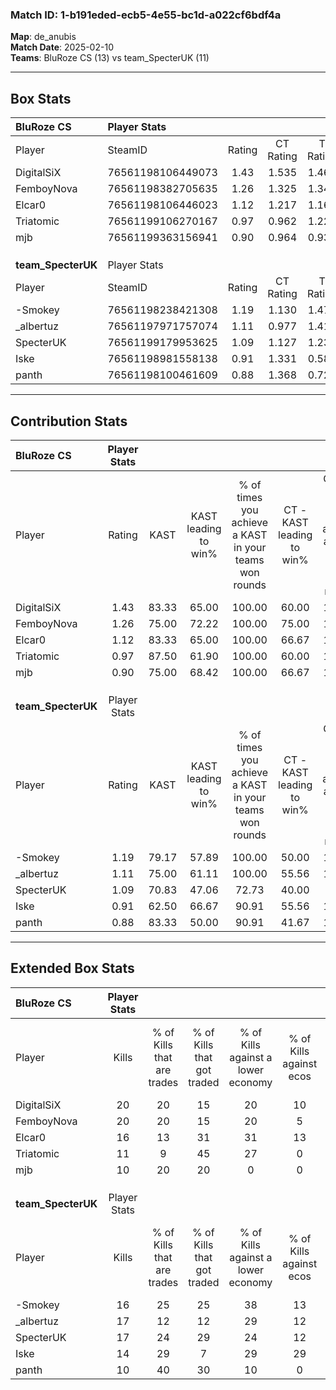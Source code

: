### Match ID: 1-b191eded-ecb5-4e55-bc1d-a022cf6bdf4a  
**Map**: de_anubis  
**Match Date**: 2025-02-10  
**Teams**: BluRoze CS (13) vs team_SpecterUK (11)  

---  

## Box Stats  

| **BluRoze CS**     | Player Stats      |        |           |          |       |       |       |         |        |      |     |
| :- | :- | :-: | :-: | :-: | :-: | :-: | :-: | :-: | :-: | :-: | :-: |
| Player             | SteamID           | Rating | CT Rating | T Rating | KAST  |  ADR  | Kills | Assists | Deaths | K/D  | HS% |
| DigitalSiX         | 76561198106449073 |  1.43  |   1.535   |  1.464   | 83.33 | 103.8 |  20   |    5    |   14   | 1.43 | 35  |
| FemboyNova         | 76561198382705635 |  1.26  |   1.325   |  1.340   | 75.00 | 77.5  |  20   |    3    |   15   | 1.33 | 55  |
| Elcar0             | 76561198106446023 |  1.12  |   1.217   |  1.160   | 83.33 | 70.2  |  16   |    7    |   17   | 0.94 | 12  |
| Triatomic          | 76561199106270167 |  0.97  |   0.962   |  1.221   | 87.50 | 57.2  |  11   |    5    |   15   | 0.73 | 36  |
| mjb                | 76561199363156941 |  0.90  |   0.964   |  0.936   | 75.00 | 61.8  |  10   |   10    |   14   | 0.71 | 50  |
|                    |                   |        |           |          |       |       |       |         |        |      |     |
|                    |                   |        |           |          |       |       |       |         |        |      |     |
|                    |                   |        |           |          |       |       |       |         |        |      |     |
| **team_SpecterUK** | Player Stats      |        |           |          |       |       |       |         |        |      |     |
| Player             | SteamID           | Rating | CT Rating | T Rating | KAST  |  ADR  | Kills | Assists | Deaths | K/D  | HS% |
| -Smokey            | 76561198238421308 |  1.19  |   1.130   |  1.474   | 79.17 | 81.7  |  16   |   11    |   15   | 1.07 | 37  |
| _albertuz          | 76561197971757074 |  1.11  |   0.977   |  1.411   | 75.00 | 67.0  |  17   |    6    |   16   | 1.06 | 23  |
| SpecterUK          | 76561199179953625 |  1.09  |   1.127   |  1.230   | 70.83 | 77.8  |  17   |    6    |   17   | 1.00 | 35  |
| Iske               | 76561198981558138 |  0.91  |   1.331   |  0.588   | 62.50 | 59.8  |  14   |    3    |   14   | 1.00 | 21  |
| panth              | 76561198100461609 |  0.88  |   1.368   |  0.723   | 83.33 | 55.2  |  10   |    8    |   16   | 0.63 | 30  |
---  

## Contribution Stats  

| **BluRoze CS**     | Player Stats |       |                      |                                                        |                           |                                                             |                          |                                                            |
| :- | :-: | :-: | :-: | :-: | :-: | :-: | :-: | :-: |
| Player             |    Rating    | KAST  | KAST leading to win% | % of times you achieve a KAST in your teams won rounds | CT - KAST leading to win% | CT - % of times you achieve a KAST in your teams won rounds | T - KAST leading to win% | T - % of times you achieve a KAST in your teams won rounds |
| DigitalSiX         |     1.43     | 83.33 |        65.00         |                         100.00                         |           60.00           |                           100.00                            |          70.00           |                           100.00                           |
| FemboyNova         |     1.26     | 75.00 |        72.22         |                         100.00                         |           75.00           |                           100.00                            |          70.00           |                           100.00                           |
| Elcar0             |     1.12     | 83.33 |        65.00         |                         100.00                         |           66.67           |                           100.00                            |          63.64           |                           100.00                           |
| Triatomic          |     0.97     | 87.50 |        61.90         |                         100.00                         |           60.00           |                           100.00                            |          63.64           |                           100.00                           |
| mjb                |     0.90     | 75.00 |        68.42         |                         100.00                         |           66.67           |                           100.00                            |          70.00           |                           100.00                           |
|                    |              |       |                      |                                                        |                           |                                                             |                          |                                                            |
|                    |              |       |                      |                                                        |                           |                                                             |                          |                                                            |
|                    |              |       |                      |                                                        |                           |                                                             |                          |                                                            |
| **team_SpecterUK** | Player Stats |       |                      |                                                        |                           |                                                             |                          |                                                            |
| Player             |    Rating    | KAST  | KAST leading to win% | % of times you achieve a KAST in your teams won rounds | CT - KAST leading to win% | CT - % of times you achieve a KAST in your teams won rounds | T - KAST leading to win% | T - % of times you achieve a KAST in your teams won rounds |
| -Smokey            |     1.19     | 79.17 |        57.89         |                         100.00                         |           50.00           |                           100.00                            |          66.67           |                           100.00                           |
| _albertuz          |     1.11     | 75.00 |        61.11         |                         100.00                         |           55.56           |                           100.00                            |          66.67           |                           100.00                           |
| SpecterUK          |     1.09     | 70.83 |        47.06         |                         72.73                          |           40.00           |                            80.00                            |          57.14           |                           66.67                            |
| Iske               |     0.91     | 62.50 |        66.67         |                         90.91                          |           55.56           |                           100.00                            |          83.33           |                           83.33                            |
| panth              |     0.88     | 83.33 |        50.00         |                         90.91                          |           41.67           |                           100.00                            |          62.50           |                           83.33                            |
---  

## Extended Box Stats  

| **BluRoze CS**     | Player Stats |                            |                            |                                    |                         |                              |                                 |        |                             |                                     |                          |                               |                            |
| :- | :-: | :-: | :-: | :-: | :-: | :-: | :-: | :-: | :-: | :-: | :-: | :-: | :-: |
| Player             |    Kills     | % of Kills that are trades | % of Kills that got traded | % of Kills against a lower economy | % of Kills against ecos | % of Kills that are flawless | % of Kills that are close duels | Deaths | % of Deaths that get traded | % of Deaths against a lower economy | % of Deaths against ecos | % of Deaths that are flawless | % of Deaths that are close |
| DigitalSiX         |      20      |             20             |             15             |                 20                 |           10            |              60              |                0                |   14   |             21              |                 14                  |            0             |              57               |             7              |
| FemboyNova         |      20      |             20             |             15             |                 20                 |            5            |              60              |                0                |   15   |             20              |                 20                  |            0             |              73               |             0              |
| Elcar0             |      16      |             13             |             31             |                 31                 |           13            |              50              |                6                |   17   |             18              |                 18                  |            0             |              47               |             6              |
| Triatomic          |      11      |             9              |             45             |                 27                 |            0            |              27              |               27                |   15   |             33              |                 13                  |            0             |              53               |             13             |
| mjb                |      10      |             20             |             20             |                 0                  |            0            |              40              |               30                |   14   |              7              |                 21                  |            0             |              50               |             14             |
|                    |              |                            |                            |                                    |                         |                              |                                 |        |                             |                                     |                          |                               |                            |
|                    |              |                            |                            |                                    |                         |                              |                                 |        |                             |                                     |                          |                               |                            |
|                    |              |                            |                            |                                    |                         |                              |                                 |        |                             |                                     |                          |                               |                            |
| **team_SpecterUK** | Player Stats |                            |                            |                                    |                         |                              |                                 |        |                             |                                     |                          |                               |                            |
| Player             |    Kills     | % of Kills that are trades | % of Kills that got traded | % of Kills against a lower economy | % of Kills against ecos | % of Kills that are flawless | % of Kills that are close duels | Deaths | % of Deaths that get traded | % of Deaths against a lower economy | % of Deaths against ecos | % of Deaths that are flawless | % of Deaths that are close |
| -Smokey            |      16      |             25             |             25             |                 38                 |           13            |              69              |                6                |   15   |             33              |                 13                  |            7             |              67               |             7              |
| _albertuz          |      17      |             12             |             12             |                 29                 |           12            |              76              |                0                |   16   |             25              |                 19                  |            6             |              44               |             19             |
| SpecterUK          |      17      |             24             |             29             |                 24                 |           12            |              47              |                0                |   17   |             24              |                  6                  |            6             |              53               |             6              |
| Iske               |      14      |             29             |             7              |                 29                 |           29            |              43              |               14                |   14   |             14              |                  7                  |            0             |              50               |             0              |
| panth              |      10      |             40             |             30             |                 10                 |            0            |              50              |               30                |   16   |             19              |                 13                  |            6             |              44               |             13             |
